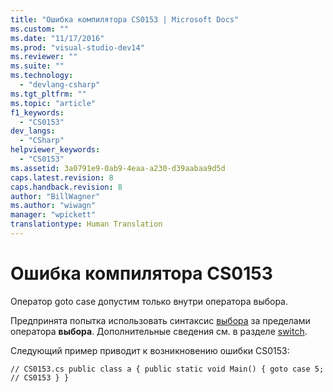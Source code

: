 ```yaml
---
title: "Ошибка компилятора CS0153 | Microsoft Docs"
ms.custom: ""
ms.date: "11/17/2016"
ms.prod: "visual-studio-dev14"
ms.reviewer: ""
ms.suite: ""
ms.technology: 
  - "devlang-csharp"
ms.tgt_pltfrm: ""
ms.topic: "article"
f1_keywords: 
  - "CS0153"
dev_langs: 
  - "CSharp"
helpviewer_keywords: 
  - "CS0153"
ms.assetid: 3a0791e9-0ab9-4eaa-a230-d39aabaa9d5d
caps.latest.revision: 8
caps.handback.revision: 8
author: "BillWagner"
ms.author: "wiwagn"
manager: "wpickett"
translationtype: Human Translation
---
```

# Ошибка компилятора CS0153
Оператор goto case допустим только внутри оператора выбора.  
  
 Предпринята попытка использовать синтаксис [выбора](../../csharp/language-reference/keywords/switch.md) за пределами оператора **выбора**. Дополнительные сведения см. в разделе [switch](../../csharp/language-reference/keywords/switch.md).  
  
 Следующий пример приводит к возникновению ошибки CS0153:  
  
```  
// CS0153.cs public class a { public static void Main() { goto case 5;   // CS0153 } }  
```